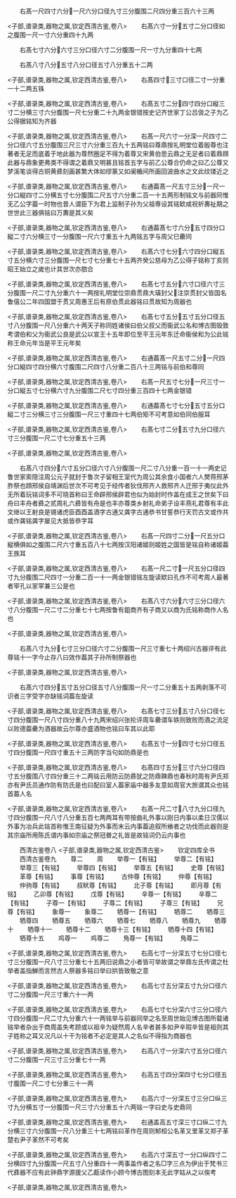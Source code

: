 <!-- { "loadSidebar": true } -->
　　右髙一尺四寸六分一尺六分口径九寸三分腹围二尺四分重三百六十三两














<子部,谱录类,器物之属,钦定西清古鉴,卷八>
　　右髙六寸一分五寸二分口径如之腹围一尺一寸六分重四十九两






















　　右髙七寸六分六寸三分口径六寸二分腹围一尺一寸九分重四十七两














　　右髙八寸八分五寸八分口径五寸八分重五十二两






<子部,谱录类,器物之属,钦定西清古鉴,卷八>
　　右髙四寸三寸口径二寸一分重一十二两五铢















<子部,谱录类,器物之属,钦定西清古鉴,卷八>
　　右髙五寸二分四寸四分口縦三寸二分横三寸六分腹围一尺七分重二十九两金银错按史记齐世家丁公吕伋之子为乙公得据铭知为齐器













<子部,谱录类,器物之属,钦定西清古鉴,卷八>
　　右髙一尺六寸一分深一尺四寸二分口径六寸五分腹围三尺三寸六分重三百九十五两铭曰尊鼎按礼明堂位着殷尊也注著者无足而底着于地此器为尊然圈足不得为着尊又宋黄伯思云鼎之无足者曰着鼎頋此器与鼎象更弗类不得谓之着鼎又明甚且铭首五字与前乙公尊合仍命之曰乙公尊又梦溪笔谈得古铜黄彞刻画甚繁大体如缪篆又如阑楯间所画回波曲水之文此纹镂近之








<子部,谱录类,器物之属,钦定西清古鉴,卷八>
　　右通葢髙一尺五寸三分一尺一分口縦四寸二分横五寸七分腹围二尺五寸六分重二百一十五两形制铭文与前器同惟无乙公字葢一时物也昔人谓臣下为君上监制子孙为父祖専设其铭欵咸祝祈夀祉期之世世此三器俱铭曰万夀是其义矣











<子部,谱录类,器物之属,钦定西清古鉴,卷八>
　　右通葢髙七寸六分五寸四分口縦二寸六分横三寸一分腹围一尺六寸重五十九两铭五字与周父巳罍同













<子部,谱录类,器物之属,钦定西清古鉴,卷八>
　　右髙六寸七分六寸四分口縦五寸五分横六寸三分腹围一尺七寸七分重七十五两齐癸公慈母为乙公得子铭称丁亥则昭王始立之嵗也计其世次亦脗合












<子部,谱录类,器物之属,钦定西清古鉴,卷八>
　　右髙七寸五分六寸口径六寸三分腹围一尺二寸九分重六十一两按礼明堂位崇鼎贯鼎大璜封父注崇贯封父皆国名鲁僖公二年四国盟于贯又周惠王后有原伯贯此器铭曰贯故知为周器也












<子部,谱录类,器物之属,钦定西清古鉴,卷八>
　　右髙七寸五分五寸五分口径五寸八分腹围一尺八分重六十两天子称同姓诸侯曰伯父叔父而衞武公名和博古图毁敦考谓伯和父为衞武公良是武公以宣王十五年即位至平王元年东迁命衞侯和为公此铭称王命元年当是平王元年矣











<子部,谱录类,器物之属,钦定西清古鉴,卷八>
　　右通葢髙一尺五寸二分一尺四分口縦四寸四分横六寸腹围二尺四寸八分重二百八十三两铭与前伯和尊同













<子部,谱录类,器物之属,钦定西清古鉴,卷八>
　　右髙一尺五寸七分一尺三寸一分口縦五寸七分横六寸九分腹围二尺七寸四分重三百四十七两金银错













<子部,谱录类,器物之属,钦定西清古鉴,卷八>
　　右通葢髙七寸七分五寸五分口縦二寸三分横三寸三分腹围一尺三寸重四十七两伯矩不可考意如伯同伯服耳













<子部,谱录类,器物之属,钦定西清古鉴,卷八>
　　右髙七寸二分五寸九分口径六寸三分腹围一尺二寸七分重五十三两














<子部,谱录类,器物之属,钦定西清古鉴,卷八>








　　右髙八寸四分六寸五分口径六寸八分腹围一尺二寸八分重一百一十一两史记鲁世家索隠注周公元子就封于鲁次子留相王室代为周公其余食小国者六人樊蒋邢茅胙祭也頋邢侯自靖渊后世次不可考见于经传者狄伐邢齐人救邢齐人迁邢于夷仪此外无所着玩铭词多不可晓首称曰王命辟邢侯辟君也似为始封时作盖在成王之世矣下曰舟曰丰舟者彞之贰周礼六彞皆有舟是也丰亦尊类乡射礼命弟子设丰燕礼君尊有丰此文继以王射良是锡诸虎臣酉酉盖酒字古通又龚字古通恭书甘誓恭行天罚古文或作共或作龚铭龚字屡见大抵皆恭字耳













<子部,谱录类,器物之属,钦定西清古鉴,卷八>
　　右髙一尺四寸二分一尺五分口縦横俱如之腹围二尺六寸重五百八十七两按汉阳诸姬则姬姓之国皆是铭自称诸姬葢王族耳













<子部,谱录类,器物之属,钦定西清古鉴,卷八>
　　右髙一尺二寸一尺五分口径四寸九分腹围二尺四寸一分重二百一十一两金银错铭左旋读欵曰孔作不可考周人最著者宰孔以冡宰兼三公是也













<子部,谱录类,器物之属,钦定西清古鉴,卷八>
　　右髙八寸六分六寸三分口径六寸八分腹围一尺二寸二分重七十七两按鲁有鉏商齐有子商又以商为氏铭称商作人名也













<子部,谱录类,器物之属,钦定西清古鉴,卷八>








　　右髙八寸九分七寸三分口径六寸二分腹围一尺三寸重七十两绍兴古器评有此尊铭十一字今止存八曰效作葢其子孙所制祭器也





<子部,谱录类,器物之属,钦定西清古鉴,卷八>








　　右髙六寸四分五寸五分口径五寸八分腹围一尺一寸二分重五十五两剥落不可识者三字受字亦缺铭词葢左旋读





<子部,谱录类,器物之属,钦定西清古鉴,卷八>
　　右髙七寸三分五寸八分口径七寸四分腹围一尺八寸四分重八十九两宋绍兴张抡评周车罍谓车轶则致败而酒之流足以败德葢罍为酒器故云尔尊亦盛酒物也铭曰车其以此耶












<子部,谱录类,器物之属,钦定西清古鉴,卷八>
　　右髙五寸一分四寸七分口径五寸四分腹围一尺四寸重五十三两防字当句如防鼎是也














<子部,谱录类,器物之属,钦定西清古鉴,卷八>
　　右髙四寸五分三寸六分口径四寸五分腹围八寸四分重三十二两铭云用防云防彞犹之防鼎餗鼎也春秋时周有尹氏郑亦有尹氏员通作防有防氏是也曰配曰室人葢家庙中器多友意如周官大旅谓其众也铭首葢人名











<子部,谱录类,器物之属,钦定西清古鉴,卷八>
　　右髙一尺二寸八寸九分口径九寸四分腹围一尺八寸八分重五百七两两耳有带按曲礼外事以刚日内事以柔日汉儒以外事为冶兵此铭首称惟王南征疑为外事而末云内事葢追叙所飨者之功伐而此器则是其宗庙所用陈氏谓内事如宗庙之祭冠昬之礼皆是故铭词仍云内事也









　　西清古鉴卷八
<子部,谱录类,器物之属,钦定西清古鉴>
　　钦定四库全书
　　西清古鉴卷九
　　尊二
　　周
　　举尊一【有铭】
　　举尊二【有铭】
　　举尊三【有铭】
　　举尊四【有铭】
　　举尊五【有铭】
　　史尊【有铭】
　　革尊【有铭】
　　事尊【有铭】
　　古仲尊【有铭】
　　仲尊【有铭】
　　仲驹尊【有铭】
　　叔畎尊【有铭】
　　北子尊【有铭】
　　即月尊【有铭】
　　乙卯尊【有铭】
　　戊尊【有铭】
　　辛尊一【有铭】
　　辛尊二【有铭】
　　子尊一【有铭】
　　子尊二【有铭】
　　子尊三【有铭】
　　兄尊【有铭】
　　象尊一
　　象尊二
　　牺尊一【有铭】
　　牺尊二
　　牺尊三
　　牺尊四
　　牺尊五
　　牺尊六
　　牺尊七
　　牺尊八
　　牺尊九
　　牺尊十
　　牺尊十一
　　牺尊十二
　　牺尊十三【有铭】
　　牺尊十四【有铭】
　　牺尊十五
　　鸡尊一
　　鸡尊二
　　鳬尊一【有铭】
　　鳬尊二

<子部,谱录类,器物之属,钦定西清古鉴,卷九>
　　右高七寸一分深五寸七分口径七寸三分腹围一尺八寸三分重七十五两旧说鼎之小者皆可举故谓之举鼎左氏传谓之杜举者盖指觯而言然古人祭器多铭曰举曰拱皆致敬之意












<子部,谱录类,器物之属,钦定西清古鉴,卷九>
　　右高七寸五分深五寸九分口径六寸二分腹围一尺三寸重六十一两














<子部,谱录类,器物之属,钦定西清古鉴,卷九>
　　右高七寸七分深六寸三分口径六寸四分腹围一尺二寸九分重六十一两铭举与前器同举之名至周世始见博古图所载诸铭举者杂出于商周盖失考顾或以祖辛为疑然周人名辛者甚多如尹辛瑕辛皆是祖则其子姓称之耳又况凡以十干为铭者不必定是其人之名似不得指为商器也










<子部,谱录类,器物之属,钦定西清古鉴,卷九>
　　右高八寸一分深六寸五分口径六寸二分腹围一尺三寸三分重七十一两














<子部,谱录类,器物之属,钦定西清古鉴,卷九>
　　右高五寸四分深四寸七分口径五寸腹围一尺二寸七分重三十一两














<子部,谱录类,器物之属,钦定西清古鉴,卷九>
　　右高六寸一分深五寸三分口纵三寸九分横五寸一分腹围一尺三寸六分重五十六两铭一字曰史与史鼎同













<子部,谱录类,器物之属,钦定西清古鉴,卷九>
　　右通盖高五寸深三寸口纵二寸九分横三寸六分腹围一尺八分重三十七两铭曰革作在周则邾桓公名革又里革又郑子革楚右尹子革然不可考矣













<子部,谱录类,器物之属,钦定西清古鉴,卷九>
　　右高六寸深五寸一分口纵四寸二分横四寸九分腹围一尺五寸八分重四十一两事盖作者之名□字三点为伊出于梵书三代彞器不应有此钟鼎字源援父乙甗读作小顾今博古图刻本无此字姑从之以俟考












<子部,谱录类,器物之属,钦定西清古鉴,卷九>

